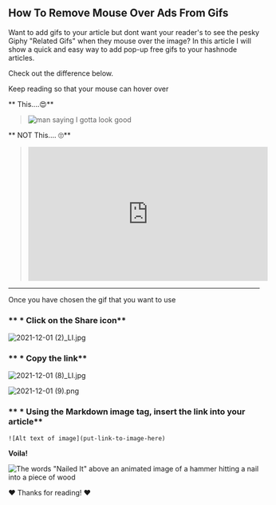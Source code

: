 ## How To Remove Mouse Over Ads From Gifs

Want to add gifs to your article but dont want your reader's to see the pesky Giphy "Related Gifs" when they mouse over the image? In this article I will show a quick and easy way to add pop-up free gifs to your hashnode articles. 

Check out the difference below.

Keep reading so that your mouse can hover over 

** This....😍**
>![man saying I gotta look good](https://media.giphy.com/media/QIw3EVQE1J6vjIbvGE/giphy.gif)


** NOT This.... 🙄**
><iframe src="https://giphy.com/embed/QIw3EVQE1J6vjIbvGE" width="480" height="269" frameBorder="0" class="giphy-embed" allowFullScreen></iframe><p><a href="https://giphy.com/gifs/kidschoice-kids-choice-awards-2021-QIw3EVQE1J6vjIbvGE"></a></p>


<hr>


Once you have chosen the gif that you want to use


### ** * Click on the Share icon**

![2021-12-01 (2)_LI.jpg](https://cdn.hashnode.com/res/hashnode/image/upload/v1638382609960/XmuygtXpN.jpeg)

### ** * Copy the link**

![2021-12-01 (8)_LI.jpg](https://cdn.hashnode.com/res/hashnode/image/upload/v1638382652541/bOmXb5uhD.jpeg)

![2021-12-01 (9).png](https://cdn.hashnode.com/res/hashnode/image/upload/v1638382665583/6NEJI0sOD.png)


### ** * Using the Markdown image tag, insert the link into your article**

```![Alt text of image](put-link-to-image-here)```

**Voila!**

![The words "Nailed It" above an animated image of a hammer hitting a nail into a piece of wood](https://media.giphy.com/media/l2Sqir5ZxfoS27EvS/giphy.gif)


❤️ Thanks for reading! ❤️